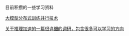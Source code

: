 目前积攒的一些学习资料

[大模型分布式训练并行技术](https://zhuanlan.zhihu.com/p/598714869)

[关于推理加速的一篇很详细的调研，包含很多可以学习的方向](https://zhuanlan.zhihu.com/p/699776257)

